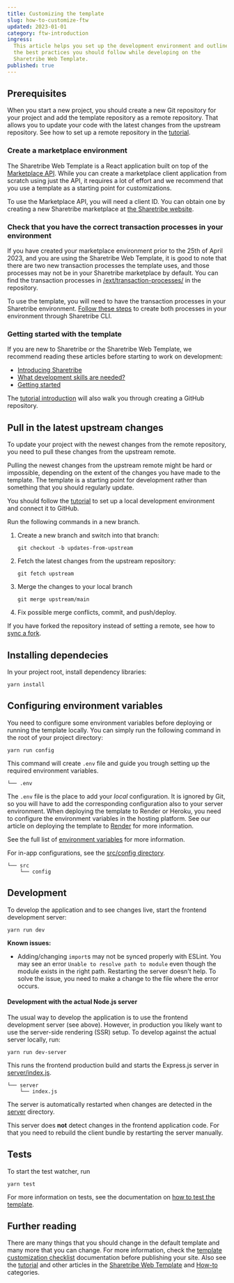 ```yaml
---
title: Customizing the template
slug: how-to-customize-ftw
updated: 2023-01-01
category: ftw-introduction
ingress:
  This article helps you set up the development environment and outlines
  the best practices you should follow while developing on the
  Sharetribe Web Template.
published: true
---
```


## Prerequisites

When you start a new project, you should create a new Git repository for
your project and add the template repository as a remote repository.
That allows you to update your code with the latest changes from the
upstream repository. See how to set up a remote repository in the
[tutorial](/tutorial/introduction/#prerequisites).

### Create a marketplace environment

The Sharetribe Web Template is a React application built on top of the
[Marketplace API](/operator-guides/concepts/#marketplace-api). While you
can create a marketplace client application from scratch using just the
API, it requires a lot of effort and we recommend that you use a
template as a starting point for customizations.

To use the Marketplace API, you will need a client ID. You can obtain
one by creating a new Sharetribe marketplace at
[the Sharetribe website](https://www.sharetribe.com/#start-building-with-flex).

### Check that you have the correct transaction processes in your environment

If you have created your marketplace environment prior to the 25th of
April 2023, and you are using the Sharetribe Web Template, it is good to
note that there are two new transaction processes the template uses, and
those processes may not be in your Sharetribe marketplace by default.
You can find the transaction processes in
[/ext/transaction-processes/](https://github.com/sharetribe/web-template/tree/main/ext/transaction-processes)
in the repository.

To use the template, you will need to have the transaction processes in
your Sharetribe environment.
[Follow these steps](https://github.com/sharetribe/web-template#take-the-new-beta-processes-into-use)
to create both processes in your environment through Sharetribe CLI.

### Getting started with the template

If you are new to Sharetribe or the Sharetribe Web Template, we
recommend reading these articles before starting to work on development:

- [Introducing Sharetribe](/introduction/introducing-sharetribe/)
- [What development skills are needed?](/introduction/development-skills/)
- [Getting started](/introduction/getting-started-with-web-template/)

The [tutorial introduction](/tutorial/introduction/#prerequisites) will
also walk you through creating a GitHub repository.

## Pull in the latest upstream changes

To update your project with the newest changes from the remote
repository, you need to pull these changes from the upstream remote.

<info>

Pulling the newest changes from the upstream remote might be hard or
impossible, depending on the extent of the changes you have made to the
template. The template is a starting point for development rather than
something that you should regularly update.

</info>

You should follow the [tutorial](/tutorial/introduction/) to set up a
local development environment and connect it to GitHub.

Run the following commands in a new branch.

1. Create a new branch and switch into that branch:

   ```shell
   git checkout -b updates-from-upstream
   ```

2. Fetch the latest changes from the upstream repository:

   ```shell
   git fetch upstream
   ```

3. Merge the changes to your local branch

   ```shell
   git merge upstream/main
   ```

4. Fix possible merge conflicts, commit, and push/deploy.

If you have forked the repository instead of setting a remote, see how
to
[sync a fork](https://help.github.com/en/github/collaborating-with-issues-and-pull-requests/syncing-a-fork).

## Installing dependecies

In your project root, install dependency libraries:

```shell
yarn install
```

## Configuring environment variables

You need to configure some environment variables before deploying or
running the template locally. You can simply run the following command
in the root of your project directory:

```shell
yarn run config
```

This command will create `.env` file and guide you trough setting up the
required environment variables.

```shell
└── .env
```

The `.env` file is the place to add your _local_ configuration. It is
ignored by Git, so you will have to add the corresponding configuration
also to your server environment. When deploying the template to Render
or Heroku, you need to configure the environment variables in the
hosting platform. See our article on deploying the template to
[Render](/tutorial/deploy-to-render/#deploy-to-render) for more
information.

See the full list of [environment variables](/ftw/ftw-env/) for more
information.

For in-app configurations, see the
[src/config directory](https://github.com/sharetribe/web-template/tree/main/src/config).

```shell
└── src
    └── config
```

## Development

To develop the application and to see changes live, start the frontend
development server:

```shell
yarn run dev
```

<extrainfo title="Extra: troubleshooting">

**Known issues:**

- Adding/changing `import`s may not be synced properly with ESLint. You
  may see an error `Unable to resolve path to module` even though the
  module exists in the right path. Restarting the server doesn't help.
  To solve the issue, you need to make a change to the file where the
  error occurs.

</extrainfo>

#### Development with the actual Node.js server

The usual way to develop the application is to use the frontend
development server (see above). However, in production you likely want
to use the server-side rendering (SSR) setup. To develop against the
actual server locally, run:

```shell
yarn run dev-server
```

This runs the frontend production build and starts the Express.js server
in
[server/index.js](https://github.com/sharetribe/web-template/blob/main/server/index.js).

```shell
└── server
    └── index.js
```

The server is automatically restarted when changes are detected in the
[server](https://github.com/sharetribe/web-template/blob/main/server/)
directory.

<info>

This server does **not** detect changes in the frontend application
code. For that you need to rebuild the client bundle by restarting the
server manually.

</info>

## Tests

To start the test watcher, run

```shell
yarn test
```

For more information on tests, see the documentation on
[how to test the template](/ftw/how-to-test-ftw/).

## Further reading

There are many things that you should change in the default template and
many more that you can change. For more information, check the
[template customization checklist](/ftw/customization-checklist/)
documentation before publishing your site. Also see the
[tutorial](/tutorial/introduction/) and other articles in the
[Sharetribe Web Template](/ftw/) and [How-to](/how-to/) categories.
